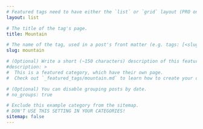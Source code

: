 ```yaml
---
# Featured tags need to have either the `list` or `grid` layout (PRO only).
layout: list

# The title of the tag's page.
title: Mountain

# The name of the tag, used in a post's front matter (e.g. tags: [<slug>]).
slug: mountain

# (Optional) Write a short (~150 characters) description of this featured tag.
#description: >
#  This is a featured category, which have their own page.
#  Check out `_featured_tags/mountain.md` to learn how to create your own.

# (Optional) You can disable grouping posts by date.
# no_groups: true

# Exclude this example category from the sitemap.
# DON'T USE THIS SETTING IN YOUR CATEGORIES!
sitemap: false
---
```


